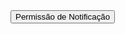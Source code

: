 <html lang="pt-BR">
<head>
    <meta charset="UTF-8">
    <meta name="viewport" content="width=device-width, initial-scale=1.0">
    <title>Notificação</title>
</head>
<body>
    <button id="notifyBtn">Permissão de Notificação</button>

<div id="messageScreen" style="display: none;">
        <label for="message">Escreva sua mensagem (inclua "193"):</label>
        <textarea id="message"></textarea>
        <button id="sendMessage">Enviar</button>
    </div>

<script>
        document.getElementById('notifyBtn').onclick = function() {
            if (Notification.permission !== 'granted') {
                Notification.requestPermission().then(permission => {
                    if (permission === 'granted') {
                        document.getElementById('messageScreen').style.display = 'block';
                    }
                });
            } else {
                document.getElementById('messageScreen').style.display = 'block';
            }
        };

        document.getElementById('sendMessage').onclick = function() {
            const message = document.getElementById('message').value;
            if (message.includes('193')) {
                const cleanMessage = message.replace('193', '');
                if (Notification.permission === 'granted') {
                    new Notification('Nova mensagem', {
                        body: cleanMessage
                    });
                }
            } else {
                alert('A mensagem deve incluir "193".');
            }
        };
    </script>
</body>
</html>
